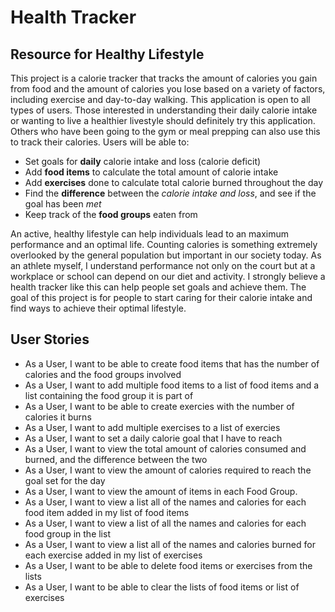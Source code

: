# Health Tracker

## Resource for Healthy Lifestyle

This project is a calorie tracker that tracks the amount of calories you gain from food and the amount of calories you lose based on a variety of factors, including exercise and day-to-day walking. This application is open to all types of users. Those interested in understanding their daily calorie intake or wanting to live a healthier livestyle should definitely try this application. Others who have been going to the gym or meal prepping can also use this to track their calories. Users will be able to:
- Set goals for **daily** calorie intake and loss (calorie deficit) 
- Add **food items** to calculate the total amount of calorie intake 
- Add **exercises** done to calculate total calorie burned throughout the day
- Find the **difference** between the *calorie intake and loss*, and see if the goal has been *met*
- Keep track of the **food groups** eaten from

An active, healthy lifestyle can help individuals lead to an maximum performance and an optimal life. Counting calories is something extremely overlooked by the general population but important in our society today. As an athlete myself, I understand performance not only on the court but at a workplace or school can depend on our diet and activity. I strongly believe a health tracker like this can help people set goals and achieve them. The goal of this project is for people to start caring for their calorie intake and find ways to achieve their optimal lifestyle.

## User Stories
- As a User, I want to be able to create food items that has the number of calories and the food groups involved 
- As a User, I want to add multiple food items to a list of food items and a list containing the food group it is part of
- As a User, I want to be able to create exercies with the number of calories it burns 
- As a User, I want to add multiple exercises to a list of exercies
- As a User, I want to set a daily calorie goal that I have to reach 
- As a User, I want to view the total amount of calories consumed and burned, and the difference between the two
- As a User, I want to view the amount of calories required to reach the goal set for the day
- As a User, I want to view the amount of items in each Food Group.
- As a User, I want to view a list all of the names and calories for each food item added in my list of food items
- As a User, I want to view a list of all the names and calories for each food group in the list
- As a User, I want to view a list all of the names and calories burned for each exercise added in my list of exercises
- As a User, I want to be able to delete food items or exercises from the lists
- As a User, I want to be able to clear the lists of food items or list of exercises
